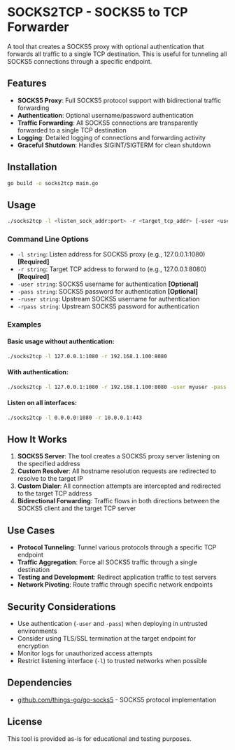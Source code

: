 # SOCKS2TCP - SOCKS5 to TCP Forwarder

A tool that creates a SOCKS5 proxy with optional authentication that forwards all traffic to a single TCP destination. This is useful for tunneling all SOCKS5 connections through a specific endpoint.

## Features

- **SOCKS5 Proxy**: Full SOCKS5 protocol support with bidirectional traffic forwarding
- **Authentication**: Optional username/password authentication
- **Traffic Forwarding**: All SOCKS5 connections are transparently forwarded to a single TCP destination
- **Logging**: Detailed logging of connections and forwarding activity
- **Graceful Shutdown**: Handles SIGINT/SIGTERM for clean shutdown

## Installation

```bash
go build -o socks2tcp main.go
```

## Usage

```bash
./socks2tcp -l <listen_sock_addr:port> -r <target_tcp_addr> [-user <username>] [-pass <password>]
```

### Command Line Options

- `-l string`: Listen address for SOCKS5 proxy (e.g., 127.0.0.1:1080) **[Required]**
- `-r string`: Target TCP address to forward to (e.g., 127.0.0.1:8080) **[Required]**
- `-user string`: SOCKS5 username for authentication **[Optional]**
- `-pass string`: SOCKS5 password for authentication **[Optional]**
- `-ruser string`: Upstream SOCKS5 username for authentication
- `-rpass string`: Upstream SOCKS5 password for authentication

### Examples

#### Basic usage without authentication:
```bash
./socks2tcp -l 127.0.0.1:1080 -r 192.168.1.100:8080
```

#### With authentication:
```bash
./socks2tcp -l 127.0.0.1:1080 -r 192.168.1.100:8080 -user myuser -pass mypass
```

#### Listen on all interfaces:
```bash
./socks2tcp -l 0.0.0.0:1080 -r 10.0.0.1:443
```

## How It Works

1. **SOCKS5 Server**: The tool creates a SOCKS5 proxy server listening on the specified address
2. **Custom Resolver**: All hostname resolution requests are redirected to resolve to the target IP
3. **Custom Dialer**: All connection attempts are intercepted and redirected to the target TCP address
4. **Bidirectional Forwarding**: Traffic flows in both directions between the SOCKS5 client and the target TCP server

## Use Cases

- **Protocol Tunneling**: Tunnel various protocols through a specific TCP endpoint
- **Traffic Aggregation**: Force all SOCKS5 traffic through a single destination
- **Testing and Development**: Redirect application traffic to test servers
- **Network Pivoting**: Route traffic through specific network endpoints

## Security Considerations

- Use authentication (`-user` and `-pass`) when deploying in untrusted environments
- Consider using TLS/SSL termination at the target endpoint for encryption
- Monitor logs for unauthorized access attempts
- Restrict listening interface (`-l`) to trusted networks when possible

## Dependencies

- [github.com/things-go/go-socks5](https://github.com/things-go/go-socks5) - SOCKS5 protocol implementation

## License

This tool is provided as-is for educational and testing purposes.
